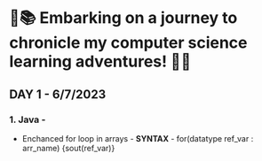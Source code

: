 # 🚀📚 Embarking on a journey to chronicle my computer science learning adventures! 🌟✨

## DAY 1 - 6/7/2023
### 1. Java - 
-   Enchanced for loop in arrays  - **SYNTAX** - for(datatype ref_var : arr_name) {sout(ref_var)}
  

